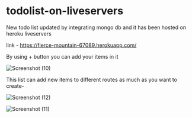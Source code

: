 # todolist-on-liveservers
New todo list updated by integrating mongo db and it has been hosted on heroku liveservers


link - https://fierce-mountain-67089.herokuapp.com/

By using + button you can add your items in it

![Screenshot (10)](https://user-images.githubusercontent.com/55653329/83489118-93033a00-a4cb-11ea-82ae-0340bad89d49.png)

This list can add new items to different routes as much as you want to create-

![Screenshot (12)](https://user-images.githubusercontent.com/55653329/83488966-559eac80-a4cb-11ea-8711-08938b640026.png)


![Screenshot (11)](https://user-images.githubusercontent.com/55653329/83489047-736c1180-a4cb-11ea-9207-0e18e694411a.png)
